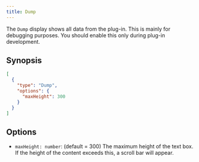 ```yaml
---
title: Dump
---
```


The `Dump` display shows all data from the plug-in. This is mainly for debugging purposes. You should enable this only during plug-in development.

## Synopsis

```json title=displayStrategy
[
  {
    "type": "Dump",
    "options": {
      "maxHeight": 300
    }
  }
]
```

## Options

- `maxHeight: number`: (default = 300) The maximum height of the text box. If the height of the content exceeds this, a scroll bar will appear.
